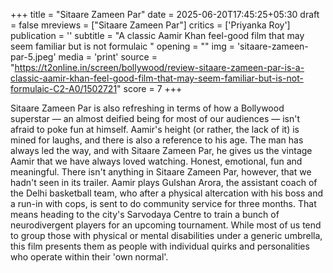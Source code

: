 +++
title = "Sitaare Zameen Par"
date = 2025-06-20T17:45:25+05:30
draft = false
mreviews = ["Sitaare Zameen Par"]
critics = ['Priyanka Roy']
publication = ''
subtitle = "A classic Aamir Khan feel-good film that may seem familiar but is not formulaic "
opening = ""
img = 'sitaare-zameen-par-5.jpeg'
media = 'print'
source = "https://t2online.in/screen/bollywood/review-sitaare-zameen-par-is-a-classic-aamir-khan-feel-good-film-that-may-seem-familiar-but-is-not-formulaic-C2-A0/1502721"
score = 7
+++

Sitaare Zameen Par is also refreshing in terms of how a Bollywood superstar — an almost deified being for most of our audiences — isn't afraid to poke fun at himself. Aamir's height (or rather, the lack of it) is mined for laughs, and there is also a reference to his age. The man has always led the way, and with Sitaare Zameen Par, he gives us the vintage Aamir that we have always loved watching. Honest, emotional, fun and meaningful. There isn't anything in Sitaare Zameen Par, however, that we hadn't seen in its trailer. Aamir plays Gulshan Arora, the assistant coach of the Delhi basketball team, who after a physical altercation with his boss and a run-in with cops, is sent to do community service for three months. That means heading to the city's Sarvodaya Centre to train a bunch of neurodivergent players for an upcoming tournament. While most of us tend to group those with physical or mental disabilities under a generic umbrella, this film presents them as people with individual quirks and personalities who operate within their 'own normal'.
